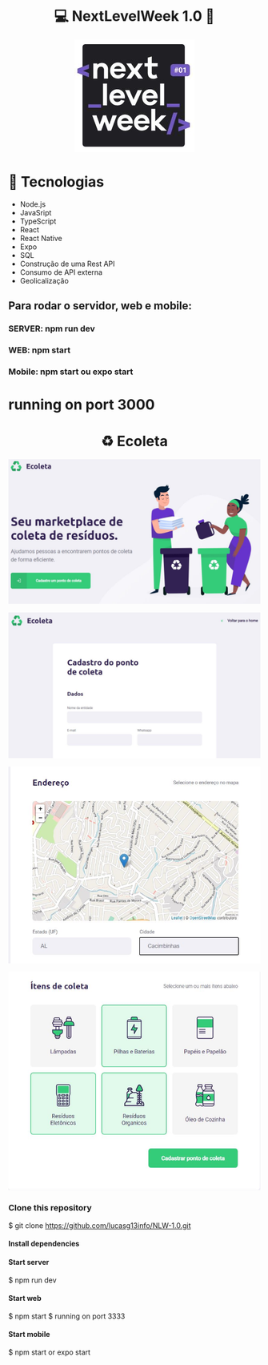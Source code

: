 <h1 align="center"> 💻 NextLevelWeek 1.0 🚀 </h1>
<p align="center"> <img src="/capa.JPG"></img> </p>

<h1> 🚀 Tecnologias</h1>

  <ul>
    <li>Node.js</li>
    <li>JavaSript</li>
    <li>TypeScript</li>
    <li>React</li>
    <li>React Native</li>
    <li>Expo</li>
    <li>SQL</li>
    <li>Construção de uma Rest API</li>
    <li>Consumo de API externa</li>
    <li>Geolicalização</li>  
  </ul>
  
<h2>Para rodar o servidor, web e mobile: </h2>
    <h3>SERVER: npm run dev </h3>
    <h3>WEB: npm start </h3>
    <h3>Mobile: npm start ou expo start </h3>
      
# running on port 3000
    
<h1 align="center">♻️ Ecoleta </h1>
  <p align="center"> <img src="/home.JPG"></img> </p>
  <p align="center"> <img src="/Cadastro A.JPG"></img> </p>
  <p align="center"> <img src="/Cadastro B.JPG"></img> </p>
  <p align="center"> <img src="/CadastroC.JPG"></img>  </p>

 ### Clone this repository
$ git clone https://github.com/lucasg13info/NLW-1.0.git



#### Install dependencies


#### Start server
$ npm run dev

#### Start web
$ npm start
$ running on port 3333

#### Start mobile
$ npm start or expo start
